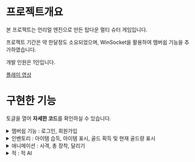 # 프로젝트개요
본 프로젝트는 언리얼 엔진으로 만든 탑다운 멀티 슈터 게임입니다.

프로젝트 기간은 약 한달정도 소요되었으며, WinSocket을 활용하여 멤버쉽 기능을 추가하였습니다.

개발 인원은 1인입니다.

[플레이 영상](https://youtu.be/oOUoGfm9e3g?si=gqPIbEi3Gxq5WZfw, "Youtube")


# 구현한 기능

토글을 열어 **자세한 코드**를 확인하실 수 있습니다.


<details>
  <summary> 멤버쉽 기능 : 로그인, 회원가입 </summary>
	
### 1. Server
	
```cpp
	WSAData wsaData;
	WSAStartup(MAKEWORD(2, 2), &wsaData);

	SOCKET ServerSocket = socket(PF_INET, SOCK_STREAM, IPPROTO_TCP);
	struct sockaddr_in ServerAddress;
	memset(&ServerAddress, 0, sizeof(ServerAddress));

	ServerAddress.sin_addr.s_addr = INADDR_ANY;
	ServerAddress.sin_port = htons(10880);
	ServerAddress.sin_family = AF_INET;

	int Result = bind(ServerSocket, (sockaddr*)&ServerAddress, sizeof(ServerAddress));

	if (Result != 0)
	{
		printf("Bind Error");
		exit(-1);
	}

	Result = listen(ServerSocket, 5);

	if (Result != 0)
	{
		printf("listen Error");
		exit(-1);
	}
```
Server의 Main 함수에서는 WSAData 객체(WinSocket API의 초기화와 종료를 위한 데이터가 들은 구조체)를 생성하고, 2.2 버전으로 설정 및 초기화하였습니다.
socket 함수를 이용하여 주소체계(IPv4), 연결 방식(연결 지향형), 프로토콜(TCP Protocol)를 인자로 Socket을 하나 생성합니다.
IP주소와 Port 주소를 갖을 sockaddr_in 구조체를 선언하고(sockaddr과 동일하나 각 byte 별로 나누어진 구조체) 초기화합니다.

Port 번호는 10880(언리얼 기본 포트), IP는 보통 서버의 IP주소를 쓰는게 일반적이나 모든 IP 주소에서 들어오는 연결을 받기 위해 INADDR_ANY로 선언하였습니다.
주소 체계도 IPv4를 사용할 것이므로, AF_INET로 설정하였습니다.

생성된 Socket과 sockaddr_in 구조체를 서로 연결해줍니다.
연결 후 Server Socket을 Listen 상태로 변경하며, 5명까지 대기가 가능하도록 하였습니다.

```cpp
	fd_set ClientServerSockets;
	FD_ZERO(&ClientServerSockets);
	FD_SET(ServerSocket, &ClientServerSockets);

	fd_set CopySocketList;
	FD_ZERO(&CopySocketList);

	timeval Timer;
	Timer.tv_sec = 0;
	Timer.tv_usec = 10;

	char MainBuffer[1024] = { 0, };
	char Message[1024] = "OK";
	char NoMessage[1024] = "No";
```
파일 디스크립션의 집합체인 ReadSockets를 선언하고, Server를 넣었습니다. 
Select 함수는 인자로 전달한 파일 디스크립션의 집합체를 수정하므로 원본이 아닌 복제본도 선언하였습니다.
검사 시간은 10마이크로(0.00001)초로 설정하였습니다.

미리 Buffer로 사용할 MainBuffer와 일치하면 반환할 Message, 불일치 시 반환할 NoMessage Buffer도 선언하였습니다.

```cpp
while (true)
	{
		CopySocketList = ClientServerSockets;
		int SelectedResult = select(0, &CopySocketList, 0, 0, &Timer);

		if (SelectedResult <= 0)
		{
			continue;
		}
		for (unsigned int i = 0; i < CopySocketList.fd_count; ++i)
		{
			if (CopySocketList.fd_array[i] == ServerSocket)
			{
				struct sockaddr_in ClientAddress;
				memset(&ClientAddress, 0, sizeof(ClientAddress));
				int ClientAddressSize = sizeof(ClientAddress);
				SOCKET ClientSocket = accept(ServerSocket, (sockaddr*)&ClientAddress, &ClientAddressSize);

				if (ClientSocket == INVALID_SOCKET)
				{
					printf("Accept Error\n");
					continue;
				}

				FD_SET(ClientSocket, &ClientServerSockets);
			}
```
반목문을 통해 Select함수를 실행하며 fd_set 내 변화가 있는지 확인합니다.
변화가 있다면 해당 소켓이 Server 소켓과 동일한지 확인하고 동일하다면 Client에서 접속 요청을 한 것이므로 Accept 함수를 호출한 뒤 원본 fd_set에 추가하였습니다.

```cpp
      else
			{
				int ReciveLength = recv(CopySocketList.fd_array[i], MainBuffer, sizeof(MainBuffer), 0);


				if (ReciveLength <= 0)
				{
					printf("Recive Error\n");
				}

				else
				{
					printf("Recive Success\n");
					FPacket UserData;
					memcpy(&UserData, MainBuffer, sizeof(FPacket));
					int SendLength = 0;

					printf("%s , %s , %d\n", UserData.UserID, UserData.UserPassword, UserData.Type);

					FILE* txtFile;

					if(UserData.Type == 1)
					{

						txtFile = fopen("test.txt", "r");
						char Buffer[10] = "";
						const char* User = UserData.UserID;

						if(txtFile == nullptr)
						{
							printf("File open error\n");
							std::cerr << "File open error: " << strerror(errno) << std::endl;
							return false;
						}

						while(fgets(Buffer, 10, txtFile) != nullptr)
						{
							GetLineEnd(Buffer);

							if (strcmp(Buffer, User) == 0)
							{
								if (fgets(Buffer, 10, txtFile))
								{
									GetLineEnd(Buffer);
									User = UserData.UserPassword;

									if (strcmp(Buffer, User) == 0)
									{
										SendLength = send(CopySocketList.fd_array[i], Message, (int)strlen(Message), 0);
										printf("Send Reult to Client \n");
										break;
									}
								}
							}
						}

						SendLength = send(CopySocketList.fd_array[i], NoMessage, (int)strlen(NoMessage), 0);

						fclose(txtFile);

					}

void GetLineEnd(char* str)
{
	size_t len = strlen(str);
	if (len > 0 && str[len - 1] == '\n') {
		str[len - 1] = '\0';
	}
}

```

```cpp
#pragma pack(push, 1)
struct FPacket
{
	int Type;
	char UserID[10];
	char UserPassword[10];
};
#pragma pack(pop)
```

만약 서버 소켓이 아닌 경우 해당 소켓엣 전달한 데이터가 있는 것이므로 메인 버퍼를 통해 해당 데이터를 수신합니다.
FPack이라는 별도의 객체로 해당 데이터를 받아오며, 받아온 데이터의 변수 Data.Type의 1인 경우는 로그인 로직을 수행합니다.

정보가 적힌 파일을 읽기 모드로 열고 첫 줄을 Buffer로 가져옵니다.
(ID 길이 제한이 10이므로 10만큼 가져오도록 하였습니다.)

가져온 데이터가 0이 아니라면 우선 줄바꿈 문자를 제거하여 문자열만을 비교하도록 GetLineEnd함수를 호출하였습니다.
Buffer의 Data와 User(Data.UserID를 복사한 객체)를 비교하여 같다면, 그 다음줄을 가져옵니다.

마찬가지로 줄바꿈 문자를 제거하며, User에 Data.UserPassword 대입 가져온 다음줄을 비교하도록 하였습니다.
비밀번호까지 같은 경우 해당 Client에게 "OK"라는 문자열을 반환해주며, 다른 경우 "false"라는 문자열을 반환합니다.

```cpp
					else if(UserData.Type == 2)
					{
						txtFile = fopen("test.txt", "a");

						if (txtFile == nullptr)
						{
							printf("File open error\n");
							std::cerr << "File open error: " << strerror(errno) << std::endl;
							return false;
						}

						char Buffer[10] = "";
						fseek(txtFile, 0, SEEK_END);

						fprintf(txtFile, "\n");

						const char* text = UserData.UserID;
						fprintf(txtFile, "%s\n", text);

						text = UserData.UserPassword;
						fprintf(txtFile, "%s\n", text);

						SendLength = send(CopySocketList.fd_array[i], Message, (int)strlen(Message), 0);

						fseek(txtFile, 0, SEEK_SET);
						fclose(txtFile);
					}
					

					if (SendLength <= 0)
					{
						int ErrorCode = WSAGetLastError();
						printf("Send Error: %d\n", ErrorCode);
						closesocket(CopySocketList.fd_array[i]);
						FD_CLR(CopySocketList.fd_array[i], &ClientServerSockets);
					}
					else
					{
						printf("Send Suceed");
					}

				}

```
만약 전달 받은 Data.Type이 2인 경우 회원가입 로직이 실행됩니다.
회원정보가 저장되어 있는 파일을 쓰기모드로 열고 fseek 함수를 통해 가장 마지막 줄로 파일 포인터를 옮깁니다.

그 다음 줄에 UserID와 UserPassword를 기입하고 종료합니다.
전달된 데이터의 값이 0인 경우 해당 소켓을 종료 및 fd_set에서 제외하도록 하였습니다.

### 2. Client
```cpp
void UVampireGameInstance::Init()
{
	Super::Init();

	if(GetSubsystem<UVampireGameInstanceSubsystem>())
	{
		VampireSubSystem = GetSubsystem<UVampireGameInstanceSubsystem>();
	}
	else
	{
		UE_LOG(LogTemp, Error, TEXT("Can't Get Subsystem"));
	}
}

bool UVampireGameInstance::SendMessageToServer(FString& ID, FString& Password, int IDSize, int PassWordSize, int SendType)
{
	if(VampireSubSystem)
	{
		if(VampireSubSystem->SendUserData(ID, Password, IDSize, PassWordSize, SendType))
		{
			return true;
		}
		else
		{
			UE_LOG(LogTemp, Error, TEXT("SubSystem Send User Data Fail"));
		}
	}
	
	return false;
}
```
GameInstance를 상속받는 새로운 GameInstance Class를 설계하고 해당 Instance의 시작 시 회원가입 시스템을 갖는 GameInstanceSubSystem class를 가져와 저장합니다.
전달 받은 UserData를 SubSystem을 통해 넘기는 함수를 재정의하여 외부에서 쉽게 GameInstance를 통해 Data를 넘길 수 있도록 하였습니다.

```cpp
#pragma pack(push, 1)
USTRUCT(BlueprintType)
struct FPacket
{
	GENERATED_BODY()

	int Type;
	char UserID[10];
	char UserPassword[10];
};
#pragma pack(pop)
```

```cpp
void UVampireGameInstanceSubsystem::Initialize(FSubsystemCollectionBase& Collection)
{
	Super::Initialize(Collection);
	ConnectedLoginServer();
}

void UVampireGameInstanceSubsystem::ConnectedLoginServer()
{

	ISocketSubsystem* SocketSystem = ISocketSubsystem::Get(PLATFORM_SOCKETSUBSYSTEM);
	ServerSocket = SocketSystem->CreateSocket(TEXT("Stream"), TEXT("ServerSocket"));

	FString ServerIP = TEXT("127.0.0.1");
	FIPv4Address IP;
	FIPv4Address::Parse(ServerIP, IP);

	uint32 Port = 10880;

	TSharedRef<FInternetAddr> ServerAddress = SocketSystem->CreateInternetAddr();
	ServerAddress->SetPort(Port);
	ServerAddress->SetIp(IP.Value);

	if (ServerSocket->Connect(*ServerAddress))
	{
		UE_LOG(LogTemp, Error, TEXT("Server Connected"));
	}
	else
	{
		UE_LOG(LogTemp, Error, TEXT("Server Connected Fail"));
	}
}

```
해당 GameInstanceSubSystem에서는 초기화와 Login Server로 연결을 시도합니다.
Unreal에서 제공하는 SocketSubsystem을 사용하여 CreateSocket 함수를 호출 새로운 Socket을 생성합니다.

CreateInternetAddr을 통해 주소 구조체를 생성하고 IP 주소(루프백)와 Port 번호를 대입 및 Socket과 연결해줍니다.

```cpp
bool UVampireGameInstanceSubsystem::SendUserData(FString& ID, FString& Password, int IDSize, int PassWordSize, int SendType)
{

	if (!ServerSocket || !ServerSocket->GetConnectionState() == ESocketConnectionState::SCS_Connected)
	{
		UE_LOG(LogTemp, Error, TEXT("Not connected to server"));
		return false;
	}

	UE_LOG(LogTemp, Error, TEXT("Is Connect True"));

	const char* CharID = TCHAR_TO_UTF8(*ID);
	strncpy_s(Packet.UserID, CharID, IDSize);
	Packet.UserID[sizeof(Packet.UserID) - 1] = '\0';

	CharID = TCHAR_TO_UTF8(*Password);
	strncpy_s(Packet.UserPassword, CharID, PassWordSize);
	Packet.UserPassword[sizeof(Packet.UserPassword) - 1] = '\0';


	int32 BytesSend = 0;
	Packet.Type = SendType;

	if (ServerSocket->Send(reinterpret_cast<const uint8*>(&Packet), sizeof(Packet), BytesSend))
	{
		UE_LOG(LogTemp, Error, TEXT("Send to Server Socket"));

		char Buffer[1024] = "";
		int32 BytesRecv = 0;

		if (ServerSocket->Recv(reinterpret_cast<uint8*>(&Buffer), sizeof(Buffer), BytesRecv))
		{
			UE_LOG(LogTemp, Error, TEXT("Recive to Server Socket"));

			Buffer[BytesRecv] = '\0';

			if (strcmp(Buffer, "OK") == 0)
			{
				UE_LOG(LogTemp, Error, TEXT("Data is Right"));
				return true;
			}
			else if (strcmp(Buffer, "False") == 0)
			{
				UE_LOG(LogTemp, Error, TEXT("Data is Incorrect"));
				return false;
			}

		}

	}
	return false;
}
```
앞선 GameInstance를 통해 호출되는 SendUserData함수는 전달 받은 인자들(UserID, UserPassword, SendType)을 Packet 객체의 멤버 변수에 각각 할당합니다.
Packet 객체는 Server Socket으로 전달되며 Recv를 통해 결과값을 전달받습니다.

결과값을 "OK", "False" 문자열들과 비교하여 해당 문자열과 같다면 그 결과값을 return하도록 하였습니다.

```cpp
	UPROPERTY(meta = (BindWidget))
	TObjectPtr<class UEditableTextBox> IDBox;

	UPROPERTY(meta = (BindWidget))
	TObjectPtr<class UEditableTextBox> PasswordBox;

void ULoginWidget::NativeConstruct()
{
	Super::NativeConstruct();

	if(Button_Login)
	{
		Button_Login->OnClicked.AddDynamic(this, &ULoginWidget::SendClientIDAndPassword);
	}
	if(Button_Quit)
	{
		Button_Quit->OnClicked.AddDynamic(this, &ULoginWidget::ClickedQuitButton);
	}
	if(Button_SignUp)
	{
		Button_SignUp->OnClicked.AddDynamic(this, &ULoginWidget::ClikedSignUpButton);
	}
}

void ULoginWidget::SendClientIDAndPassword()
{
	FString PlayerID = IDBox->GetText().ToString();
	FString PlayerPassword = PasswordBox->GetText().ToString();

	if(!PlayerID.IsEmpty() && !PlayerPassword.IsEmpty())
	{
		UVampireGameInstance* GameInstance = Cast<UVampireGameInstance>(GetGameInstance());
		if(GameInstance)
		{
			if(GameInstance->SendMessageToServer(PlayerID, PlayerPassword, PlayerID.Len(), PlayerPassword.Len(), 1))
			{
				RemoveFromParent();
			}
			else
			{
				UE_LOG(LogTemp, Error, TEXT("SendMessage Fail"));
			}
		}

	}
	else
	{
		UE_LOG(LogTemp, Error, TEXT("You don't Write ID and Password!"));
	}
}
```
게임 시작 시 MainHUD에 LoginWidget 객체 생성 및 AddToViewPort를 통해 화면에 로그인 창을 띄웁니다.
해당 로그인 창에 있는 UEditableTextBox 2개에서 각각 아이디와 비밀번호를 입력받습니다.

로그인 버튼을 누르면 Button과 Bind된 SendClientIDAndPassword 함수가 EditableTextBox의 값을 String으로 가져옵니다.
가져온 ID와 Password는 GameInstance의 SendMessageToServer 함수를 통해 인자로 넘깁니다.

```cpp
void ULoginWidget::ClikedSignUpButton()
{
	AMainMenuHUD* HUD = Cast<AMainMenuHUD>(GetWorld()->GetFirstPlayerController()->GetHUD());

	if(HUD)
	{
		HUD->ShowSignUpWidget();
	}
}

void USignUpWidget::SendClientIDAndPassword()
{
	FString PlayerID = IDBox->GetText().ToString();
	FString PlayerPassword = PasswordBox->GetText().ToString();

	if (!PlayerID.IsEmpty() && !PlayerPassword.IsEmpty())
	{
		UVampireGameInstance* GameInstance = Cast<UVampireGameInstance>(GetGameInstance());
		if (GameInstance)
		{
			if (GameInstance->SendMessageToServer(PlayerID, PlayerPassword, PlayerID.Len(), PlayerPassword.Len(), 2))
			{
				UE_LOG(LogTemp, Error, TEXT("SignUp Success"));
				RemoveFromParent();
			}
			else
			{
				UE_LOG(LogTemp, Error, TEXT("SendMessage Fail"));
			}
		}

	}
	else
	{
		UE_LOG(LogTemp, Error, TEXT("You don't Write ID and Password!"));
	}
}
```
회원가입 버튼을 누르면 SignUpWidget을 AddToViewPort로 화면에 띄웁니다.
회원가입 UI도 Bind된 함수를 이용하여 입력한 아이디와 비밀번호를 GameInstance를 통해 Server로 전달합니다.
</details>

<details>
  <summary> 인벤토리 : 아이템 습득, 아이템 표시, 골드 획득 및 현재 골드량 표시 </summary>

### 1. 아이템
```cpp
USTRUCT(BlueprintType)
struct VAMPIRESURVIVAL_API FItemStruct : public FTableRowBase
{
	GENERATED_BODY()

public:
	FItemStruct();
	~FItemStruct();

	bool operator==(const FItemStruct& Other) const
	{
		return ItemName == Other.ItemName;
	};

	UPROPERTY()
	FString ItemName;

	UPROPERTY()
	uint32 SellingCost;

	UPROPERTY()
	uint32 ByingCost;

	UPROPERTY()
	uint16 Count;

	UPROPERTY(EditAnywhere, Category = "Mesh")
	TObjectPtr<class UTexture2D> ItemImage;

	UPROPERTY(EditAnywhere, BlueprintReadWrite, Category = "Mesh")
	TObjectPtr<class UStaticMesh> ItemMesh;

};
```
하나의 아이템 정보를 구성할 이미지, 가격, 수량, 해당 아이템 메쉬를 갖는 구조체를 선언하였습니다.

+ 아이템 컴포넌트
```cpp
class VAMPIRESURVIVAL_API UInventoryComponent : public UActorComponent
{
	GENERATED_BODY()


protected:
	virtual void BeginPlay() override;

	UPROPERTY()
	TSubclassOf<class UInventoryWidget> InventoryWidgetClass;
	UPROPERTY()
	TSubclassOf<class UInventoryEntryWidget> InventoryEntryWidgetClass;

	UPROPERTY()
	TObjectPtr<class UInventoryWidget> InventoryWidget;
	UPROPERTY()
	TObjectPtr<class UInventoryEntryWidget> InventoryEntryWidget;

	UPROPERTY(Replicated)
	TArray<FItemStruct> Items;

	UPROPERTY(Replicated)
	uint16 Gold;


void UInventoryComponent::GetLifetimeReplicatedProps(TArray<FLifetimeProperty>& OutLifetimeProps) const
{
	Super::GetLifetimeReplicatedProps(OutLifetimeProps);

	DOREPLIFETIME(UInventoryComponent, Items);
	DOREPLIFETIME(UInventoryComponent, Gold);
}
```
실제로 아이템을 관리할 컴포넌트를 선언하고, 해당 컴포넌트를 원하는 Actor에 붙이도록 설계하였습니다.
이 컴포넌트에서는 아이템 구조체를 배열(Items)로 갖으며, 서버 기준으로 항상 동기화되어야 하기 때문에 Replicated 매크로를 사용하였습니다.

컴포넌트에서 인벤토리 열거나(ShowInventory) 닫는(CloseInventory) 기능을 구현하였으며, 아이템 추가(AddItem) 기능도 구현하였습니다.
서버와 동기화가 되야하는 변수들은 GetLifetimeReplicatedProps 함수를 통해 서버로 보내는 데이터를 정의하였습니다.


```cpp
UInventoryComponent::UInventoryComponent()
{
	static ConstructorHelpers::FClassFinder<UInventoryWidget> FindInventoryClass(TEXT("/Script/UMGEditor.WidgetBlueprint'/Game/SeongWon/InventoryComponent/WG_InventoryWidget.WG_InventoryWidget_C'"));
	static ConstructorHelpers::FClassFinder<UInventoryEntryWidget> FindInventoryEntryClass(TEXT("/Script/UMGEditor.WidgetBlueprint'/Game/SeongWon/InventoryComponent/WG_InventorEntryWidget.WG_InventorEntryWidget_C'"));

	if (FindInventoryClass.Succeeded())
	{
		InventoryWidgetClass = FindInventoryClass.Class;
	}
	if (FindInventoryEntryClass.Succeeded())
	{
		InventoryEntryWidgetClass = FindInventoryEntryClass.Class;
	}

	InventoryWidget = nullptr;
	InventoryEntryWidget = nullptr;
	Gold = 0;
}

void UInventoryComponent::BeginPlay()
{
	Super::BeginPlay();
	CreateInventory();
}

void UInventoryComponent::CreateInventory()
{

	if (InventoryWidget == nullptr)
	{
		InventoryWidget = CreateWidget<UInventoryWidget>(GetWorld(), InventoryWidgetClass);
	}

}
```
생성 시 Inventory Component는 화면에 띄울 인벤토리 Widget의 Class를 미리 가져옵니다.
그리고 시작 시 가져온 class를 바탕으로 Widget을 생성합니다.

```cpp
void UInventoryComponent::ShowInventory()
{
	InventoryWidget->SetGold(Gold);
	InventoryWidget->AddToViewport();
}

void UInventoryComponent::CloseInventory()
{
	InventoryWidget->RemoveFromParent();
}
```
해당 컴포넌트의 ShowInventory 함수가 호출되면(i키를 누름) Inventory를 화면에 띄우며, 이미 띄워진 경우 화면에서 Remove합니다.

```cpp
bool UInventoryComponent::AddItem(FItemStruct Item)
{
	if(Items.Num() > 9)
	{
		return false;
	}

	Server_AddItem(Item);

	return true;
}

void UInventoryComponent::Server_AddItem_Implementation(FItemStruct Item)
{
	UE_LOG(LogTemp, Error, TEXT("Item Add"));
	

	for (auto findItem : Items)
	{
		if (findItem.ItemName == Item.ItemName)
		{
			findItem.Count++;
			UpdateInventory(Items);
			return;
		}
	}

	if (Items.Num() < 9)
	{
		Items.Add(Item);
		UE_LOG(LogTemp, Error, TEXT("Item Count : %d"), Items.Num());
		UpdateInventory(Items);
		return;
	}
}
```
아이템 Object와 overlap되면 아이템은 본인이 가진 Item 구조체를 인자로 하여 Component의 AddItem함수를 호출합니다.
AddItem 함수에서는 인벤토리가 가득찬 경우 false를 반환하며, 그렇지 않은 경우 UFUNCTION(Server, Reliable)로 설정된 Server_AddItem 함수를 호출합니다.

Items을 확인하여 동일한 Item이 있는 경우 해당 Item의 갯수를 증가시키며, 아닌 경우는 Items 배열에 추가하였습니다.
그리고 이와 같이 변동이 있는 경우 Update함수를 통해 TileView의 Entry Widget을 Update하도록 하였습니다.

```cpp
void UInventoryComponent::UpdateInventory_Implementation(const TArray<FItemStruct>& NewItems)
{
	if (InventoryWidget == nullptr)
	{
		return;
	}

	Items = NewItems;

	ClearInventory();

	for (auto Item : Items)
	{
		InventoryEntryWidget = CreateWidget<UInventoryEntryWidget>(GetWorld(), InventoryEntryWidgetClass);
		InventoryEntryWidget->SetData(Item.Count, Item.ItemName, Item.ItemImage);
		InventoryWidget->AddTileView(InventoryEntryWidget);
	}

	InventoryWidget->SetGold(Gold);
}

void UInventoryComponent::ClearInventory()
{
	InventoryWidget->ClearTileView();
}
```
Update함수는 Client, Reliable로 설정되어 있어 해당 Actor의 소유자만 본인의 게임에서 이 함수를 실행하게 됩니다.
Inventory Widget의 TileView를 지우고, 다시 Items 배열에 따라 Entry Widget을 생성 및 TileView에 추가하였습니다.

```cpp
void UInventoryEntryWidget::NativeOnListItemObjectSet(UObject* ListItemObject)
{
	UInventoryEntryWidget* CastObject = Cast<UInventoryEntryWidget>(ListItemObject);

	if (CastObject)
	{
		CastObject->ItemName = ItemName;
		CastObject->ItemCount = ItemCount;
		CastObject->ItemImage = ItemImage;
	}
}

void UInventoryEntryWidget::SetData(uint16 Count, FString Name, UImage* Image)
{
	ItemCount->SetText(FText::AsNumber(Count));
	ItemName->SetText(FText::FromString(Name));
	ItemImage = *Image;
}
```
Entry Widget은 들어온 인자를 바탕으로 본인의 Imager, Text 들을 설정합니다.
그리고 TileView의 경우 실제로 보여지는 Widget과 생성된 Widget간의 데이터 동기화를 위해 NativeOnListItemObjectSet 함수를 override하여 들어온 데이터를 보여지는 Widget에도 설정되도록 업데이트합니다.

```cpp
void AItemSpawner::BeginPlay()
{
	Super::BeginPlay();

	if(HasAuthority())
	{
		GetWorld()->SpawnActor<AItem>(nullptr, GetActorLocation(), GetActorRotation());
	}
	
}
```
아이템은 Level에 배치된 ItemSpawner를 통해 생성되며, 서버(HasAuthority)에서만 생성하도록 하였습니다.

```cpp
AItem::AItem()
{
	static const FString ContextString(TEXT("Item Data Table"));
	static const FString DataTablePath(TEXT("/Script/Engine.DataTable'/Game/SeongWon/Data/DT_ItemData.DT_ItemData'"));

	UDataTable* DataTable = Cast<UDataTable>(StaticLoadObject(UDataTable::StaticClass(), nullptr, *DataTablePath));
	if (DataTable == nullptr)
	{
		UE_LOG(LogTemp, Warning, TEXT("Failed to load Data Table at path: %s"), *DataTablePath);
	}

	const FString RowName = TEXT("Potion");
	FItemStruct* ItemData = DataTable->FindRow<FItemStruct>(FName(*RowName), ContextString);

	Data = *ItemData;
	bReplicates = true;

	Collision = CreateDefaultSubobject<UBoxComponent>(TEXT("Collision"));
	SetRootComponent(Collision);
	Collision->SetCollisionEnabled(ECollisionEnabled::QueryAndPhysics);
	Collision->SetCollisionProfileName("Gold");

	Mesh = CreateDefaultSubobject<UStaticMeshComponent>(TEXT("Mesh"));
	Mesh->SetStaticMesh(Data.ItemMesh);
	Mesh->SetupAttachment(Collision);
	Mesh->SetCollisionEnabled(ECollisionEnabled::NoCollision);

}
```
Item은 앞서 정의한 FItemStruct를 변수로 갖습니다.
생성자에서 우선 Data Table의 경로에서 해당 Data Table을 가져온 뒤 해당 Table의 "potion"이라는 RowName의 Data를 찾아옵니다.

가져온 데이터로 본인의 FItemStruct 변수에 할당하며, 플레이어와 충돌을 감지할 Collision과 Level에서 보일 Mesh를 설정합니다.
```cpp
void AItem::BeginPlay()
{
	Super::BeginPlay();
	
	if(!(Collision->OnComponentBeginOverlap.IsBound()))
	{
		Collision->OnComponentBeginOverlap.AddDynamic(this, &AItem::EventOverlap);
	}
}

void AItem::EventOverlap(UPrimitiveComponent* OverlappedComp, AActor* OtherActor, UPrimitiveComponent* OtherComp, int32 OtherBodyIndex, 
	bool bFromSweep, const FHitResult& SweepResult)
{
	AVampireSurvivalCharacter* CastCharacter = Cast<AVampireSurvivalCharacter>(OtherActor);

	if (CastCharacter)
	{
		UInventoryComponent* IC = CastCharacter->GetComponentByClass<UInventoryComponent>();

		if (IC)
		{
			IC->AddItem(Data);
			DestoryActor();
		}
	}
}

void AItem::DestoryActor()
{
	Server_DestroyActor();
}

void AItem::Server_DestroyActor_Implementation()
{
	Destroy();
}
```
게임이 시작되면 EventOverlap함수를 연결하여 플레이어가 Overlap되면 해당 함수가 호출되도록 하였습니다.
해당 함수내에서는 플레이어인지 확인하여 동일한 경우 해당 Actor의 Inventory Component를 가져와 AddItem 함수와 본인의 DestoryActor함수를 호출합니다.
DestoryActor 함수는 서버에서 동작하는 Server_DestroyActor함수를 요청하며, 이로 인해 서버에서 객체를 지워주게 됩니다.

### 2. 골드
```cpp

void AEnemy::DoDeath()
{
	Server_DoDeath();
}
void AEnemy::Server_DoDeath_Implementation()
{

	if (HasAuthority())
	{
		GetWorld()->SpawnActor<AGoldActor>(GetActorLocation(), GetActorRotation());
	}

	GetCapsuleComponent()->SetCollisionEnabled(ECollisionEnabled::NoCollision);
	GetMesh()->SetCollisionEnabled(ECollisionEnabled::NoCollision);
	GetCharacterMovement()->MaxWalkSpeed = 0;
	GetWorld()->GetTimerManager().SetTimer(EnemyTimerHandle, this, &AEnemy::DestroyActor, 3.0f, false);
}
```
골드는 Enemy가 사망하면 Server 기준으로 GoldActor를 Spawn합니다.

```cpp
AGoldActor::AGoldActor()
{
	static ConstructorHelpers::FObjectFinder<UStaticMesh> SM_Gold(TEXT("/Script/Engine.StaticMesh'/Game/AncientTreasures/Meshes/SM_Gems_01c.SM_Gems_01c'"));
	PrimaryActorTick.bCanEverTick = true;

	Mesh = CreateDefaultSubobject<UStaticMeshComponent>(TEXT("Mesh"));
	RootComponent = Mesh;

	if(SM_Gold.Succeeded())
	{
		Mesh->SetStaticMesh(SM_Gold.Object);
	}
	
	BoxCollision = CreateDefaultSubobject<UBoxComponent>(TEXT("BoxCollision"));
	BoxCollision->SetupAttachment(Mesh);

	Mesh->SetSimulatePhysics(true);
	Mesh->SetCollisionProfileName("Gold");
	bReplicates = true;
}

void AGoldActor::BeginPlay()
{
	Super::BeginPlay();
	Mesh->SetWorldScale3D(FVector(5.f, 5.f, 5.f));
	BoxCollision->SetBoxExtent(FVector(5.f, 5.f, 5.f));

	if(!(BoxCollision->OnComponentBeginOverlap.IsBound()))
	{
		BoxCollision->OnComponentBeginOverlap.AddDynamic(this, &AGoldActor::EventOverlap);
	}
}
```
GoldActor는 생성 시 보석 모양의 Mesh를 가져와 StaticMesh로 설정하며, BoxCollision을 추가하여 플레이어와의 충돌을 체크하였습니다.
게임이 시작되면 크기를 키워 쉽게 보이게 하였으며, Overlap 함수를 연결하였습니다.

```cpp
void AGoldActor::EventOverlap(UPrimitiveComponent* OverlappedComp, AActor* OtherActor, UPrimitiveComponent* OtherComp, int32 OtherBodyIndex,
	bool bFromSweep, const FHitResult& SweepResult)
{
	AVampireSurvivalCharacter* CastCharacter = Cast<AVampireSurvivalCharacter>(OtherActor);

	if(CastCharacter)
	{
		UE_LOG(LogTemp, Error, TEXT("Overlap Actor : %s"), *CastCharacter->GetName());
		UInventoryComponent* IC = CastCharacter->GetComponentByClass<UInventoryComponent>();

		if(IC)
		{
			IC->AddGold(100);
			DestoryActor();
		}
	}
}

void AGoldActor::DestoryActor()
{
	Server_DestoryActor();
}

void AGoldActor::Server_DestoryActor_Implementation()
{
	Destroy();
}
```
Item과 마찬가지로 Overlap되면 해당 캐릭터의 Inventory Component의 AddGold 함수를 실행하며, Server_DestoryActor를 호출하여 서버에서 지워지도록 하였습니다.
</details>

<details>
  <summary> 애니메이션 : 사격, 총 장착, 달리기 </summary>

### 1. Anim Instance
```cpp
void UVSAnimInstance::NativeUpdateAnimation(float DeltaSeconds)
{
	Player = Cast<AVampireSurvivalCharacter>(TryGetPawnOwner());

	if(Player)
	{
		Speed = Player->GetCharacterMovement()->Velocity.Size2D();
		bIsFire = Player->bIsfire;
		bIsReload = Player->bIsReload;
		bIsOnAim = Player->bIsOnAim;

		EquipWeapon = Player->EquipWeapon;

		if(EquipWeapon != nullptr)
		{
			bIsEquip = true;
		}
		else
		{
			bIsEquip = false;
		}
	}
}
```
애니메이션에서 사용될 변수들은 Player의 변수들을 가져와 할당하였습니다.
달리는 애니메이션은 점프와 다르므로 Player의 Velocity를 z축을 제외한 2개의 축만 가져오도록 하였습니다.(Size2D)



</details>

<details>
  <summary> 적 : 적 AI </summary>

</details>
